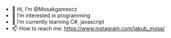 - 👋 Hi, I’m @Mosakgamescz
- 👀 I’m interested in programming
- 🌱 I’m currently learning C#, javascript
- 📫 How to reach me: https://www.instagram.com/jakub_mosa/

<!---
Mosakgamescz/Mosakgamescz is a ✨ special ✨ repository because its `README.md` (this file) appears on your GitHub profile.
You can click the Preview link to take a look at your changes.
--->
